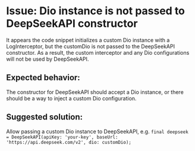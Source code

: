 # Issue: Dio instance is not passed to DeepSeekAPI constructor

It appears the code snippet initializes a custom Dio instance with a LogInterceptor, but the customDio is not passed to the DeepSeekAPI constructor. As a result, the custom interceptor and any Dio configurations will not be used by DeepSeekAPI.

## Expected behavior:
The constructor for DeepSeekAPI should accept a Dio instance, or there should be a way to inject a custom Dio configuration.

## Suggested solution:
Allow passing a custom Dio instance to DeepSeekAPI, e.g. `final deepseek = DeepSeekAPI(apiKey: 'your-key', baseUrl: 'https://api.deepseek.com/v2', dio: customDio);`
